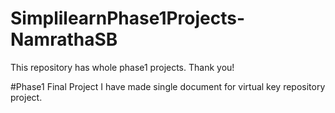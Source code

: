 # SimplilearnPhase1Projects-NamrathaSB
This repository has whole phase1 projects. Thank you!

#Phase1 Final Project
I have made single document for virtual key repository project. 
